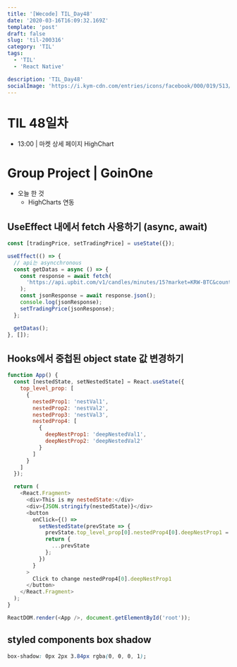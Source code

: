 ```yaml
---
title: '[Wecode] TIL_Day48'
date: '2020-03-16T16:09:32.169Z'
template: 'post'
draft: false
slug: 'til-200316'
category: 'TIL'
tags:
  - 'TIL'
  - 'React Native'

description: 'TIL_Day48'
socialImage: 'https://i.kym-cdn.com/entries/icons/facebook/000/019/513/til.jpg'
---
```


# TIL 48일차

- 13:00 | 마켓 상세 페이지 HighChart

# Group Project | GoinOne

- 오늘 한 것
  - HighCharts 연동

## UseEffect 내에서 fetch 사용하기 (async, await)

```js
const [tradingPrice, setTradingPrice] = useState({});

useEffect(() => {
  // api는 asyncchronous
  const getDatas = async () => {
    const response = await fetch(
      'https://api.upbit.com/v1/candles/minutes/15?market=KRW-BTC&count=30'
    );
    const jsonResponse = await response.json();
    console.log(jsonResponse);
    setTradingPrice(jsonResponse);
  };

  getDatas();
}, []);
```

## Hooks에서 중첩된 object state 값 변경하기

```js
function App() {
  const [nestedState, setNestedState] = React.useState({
    top_level_prop: [
      {
        nestedProp1: 'nestVal1',
        nestedProp2: 'nestVal2',
        nestedProp3: 'nestVal3',
        nestedProp4: [
          {
            deepNestProp1: 'deepNestedVal1',
            deepNestProp2: 'deepNestedVal2'
          }
        ]
      }
    ]
  });

  return (
    <React.Fragment>
      <div>This is my nestedState:</div>
      <div>{JSON.stringify(nestedState)}</div>
      <button
        onClick={() =>
          setNestedState(prevState => {
            prevState.top_level_prop[0].nestedProp4[0].deepNestProp1 = 'XXX';
            return {
              ...prevState
            };
          })
        }
      >
        Click to change nestedProp4[0].deepNestProp1
      </button>
    </React.Fragment>
  );
}

ReactDOM.render(<App />, document.getElementById('root'));
```

## styled components box shadow

```css
box-shadow: 0px 2px 3.84px rgba(0, 0, 0, 1);
```
